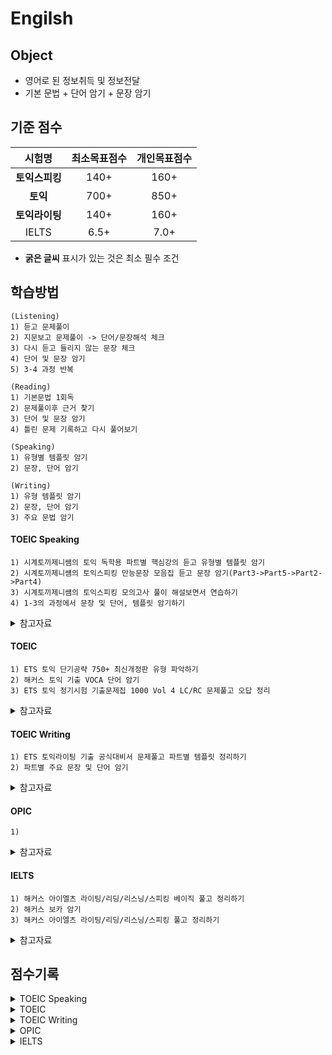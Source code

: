 # Engilsh

## Object
- 영어로 된 정보취득 및 정보전달
- 기본 문법 + 단어 암기 + 문장 암기

## 기준 점수
| 시험명 | 최소목표점수 | 개인목표점수 |
| :---: | :---: | :---: |
| **토익스피킹** | 140+ | 160+ |
| **토익** | 700+ | 850+ |
| **토익라이팅** | 140+ | 160+ |
| IELTS | 6.5+ | 7.0+ |
- **굵은 글씨** 표시가 있는 것은 최소 필수 조건


## 학습방법
```
(Listening)
1) 듣고 문제풀이
2) 지문보고 문제풀이 -> 단어/문장해석 체크
3) 다시 듣고 들리지 않는 문장 체크
4) 단어 및 문장 암기
5) 3-4 과정 반복

(Reading)
1) 기본문법 1회독
2) 문제풀이후 근거 찾기
3) 단어 및 문장 암기
4) 틀린 문제 기록하고 다시 풀어보기

(Speaking)
1) 유형별 템플릿 암기
2) 문장, 단어 암기

(Writing)
1) 유형 템플릿 암기
2) 문장, 단어 암기
3) 주요 문법 암기
```
#### TOEIC Speaking
```
1) 시계토끼제니쌤의 토익 독학용 파트별 핵심강의 듣고 유형별 템플릿 암기
2) 시계토끼제니썜의 토익스피킹 만능문장 모음집 듣고 문장 암기(Part3->Part5->Part2->Part4)
3) 시계토끼제니썜의 토익스피킹 모의고사 풀이 해설보면서 연습하기
4) 1-3의 과정에서 문장 및 단어, 템플릿 암기하기
```

<details>
<summary>참고자료</summary>

- [시계토끼제니쌤의 토익 독학용 파트별 핵심강의](https://www.youtube.com/watch?v=CHCq0vh6Frg)
- [시계토끼제니썜의 토익스피킹 만능문장 모음집](https://www.youtube.com/watch?v=ZzyolBABSIw)
- [시계토끼제니썜](https://www.youtube.com/@rabbit_jennycha/videos)
- [제이크 토익스피킹의 파트별 강의목록](https://www.youtube.com/playlist?list=PLi5ZeXp0sQKgLj-osJnJkB4HjLD9BHZbX) 
- [해커스TV의 토익스피킹 500문장](https://www.youtube.com/watch?v=FKPdC5oFQgY)
- [해커스TV의 토익스피킹 1000문장](https://www.youtube.com/watch?v=C5zdRPnhJFM)
- [제이크 토익스피킹의 토익스피킹 필수 문장](https://www.youtube.com/playlist?list=PLi5ZeXp0sQKiSwulTYx8SRGSM8M4-o74h)
</details>

#### TOEIC
```
1) ETS 토익 단기공략 750+ 최신개정판 유형 파악하기
2) 해커스 토익 기출 VOCA 단어 암기
3) ETS 토익 정기시험 기출문제집 1000 Vol 4 LC/RC 문제풀고 오답 정리
```

<details>
<summary>참고자료</summary>

- [ETS 토익 단기공략 750+ 최신개정판](https://www.youtube.com/playlist?list=PL2mUKRt8sXvja0B8w365qn2tgi0AahED9)
- [서아썜의 비밀과와 LC 빈출문장 몰아보기](https://www.youtube.com/watch?v=utxj6hRIpeU)
- [민지원 토익 LC 빈출문장 모음](https://www.youtube.com/watch?v=WU2icLNdgWU)
- [아무튼 영어](https://www.youtube.com/@%EC%95%84%EB%AC%B4%ED%8A%BC%EC%98%81%EC%96%B4_%EC%B0%A8%EC%84%B1%ED%9D%AC/videos)
- [해커스 토익 RC Reading 기본서](https://product.kyobobook.co.kr/detail/S000200406668)
- [해커스 토익 LC Listening 기본서](https://product.kyobobook.co.kr/detail/S000200406673)
</details>


#### TOEIC Writing
```
1) ETS 토익라이팅 기출 공식대비서 문제풀고 파트별 템플릿 정리하기
2) 파트별 주요 문장 및 단어 암기
```

<details>
<summary>참고자료</summary>

- [ETS 토익라이팅 기출 공식대비서](https://product.kyobobook.co.kr/detail/S000000450480)
</details>

#### OPIC
```
1) 
```

<details>
<summary>참고자료</summary>

- [해커스TV의 OPIC 시험 유형 정리](https://www.youtube.com/watch?v=Jj8hzv-j5LE)로 OPIC 시험 유형 파악하기
- [제인서의 이지오픽: 오픽 필수 문장](https://www.youtube.com/playlist?list=PL_xkJr-3mXFg0MvwjvnV1biI8KEIbpdOW)의 문장 암기
- [10일 만에 끝내는 해커스 OPIc 오픽 START: Immediate 공략](https://product.kyobobook.co.kr/detail/S000208578134)
- [10일 만에 끝내는 해커스 OPIc 오픽 Advanced 공략](https://product.kyobobook.co.kr/detail/S000202406853)
</details>

#### IELTS
```
1) 해커스 아이엘츠 라이팅/리딩/리스닝/스피킹 베이직 풀고 정리하기
2) 해커스 보카 암기
3) 해커스 아이엘츠 라이팅/리딩/리스닝/스피킹 풀고 정리하기
```

<details>
<summary>참고자료</summary>

- [해커스 보카](https://product.kyobobook.co.kr/detail/S000001020123)
- [해커스 아이엘츠 리딩 베이직](https://product.kyobobook.co.kr/detail/S000001020191)
- [해커스 아이엘츠 라이팅 베이직](https://product.kyobobook.co.kr/detail/S000001020193)
- [해커스 아이엘츠 리스닝 베이직](https://product.kyobobook.co.kr/detail/S000001020192)
- [해커스 아이엘츠 스피킹 베이직](https://product.kyobobook.co.kr/detail/S000001020195)
- [스타 IELTS 실전 Writing](https://product.kyobobook.co.kr/detail/S000001063409)
- [IELTS English Academy](https://www.youtube.com/@ieltsenglishacademy/videos)
</details>

## 점수기록

<details>
<summary>TOEIC Speaking</summary>

- 2024.07.28: IH(140)
- 2025.08.03: IM3(130)
</details>

<details>
<summary>TOEIC</summary>

- 2025.09.14: 000(LC: 000, RC: 000)
</details>

<details>
<summary>TOEIC Writing</summary>

- .
</details>

<details>
<summary>OPIC</summary>

- .
</details>

<details>
<summary>IELTS</summary>

- .
</details>
